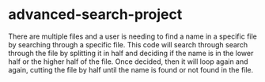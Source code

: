 # advanced-search-project
There are multiple files and a user is needing to find a name in a specific file by searching through a specific file.
This code will search through search through the file by splitting it in half and deciding if the name is in the 
lower half or the higher half of the file. Once decided, then it will loop again and again, cutting the file by half until the name is found or not found in the file.
